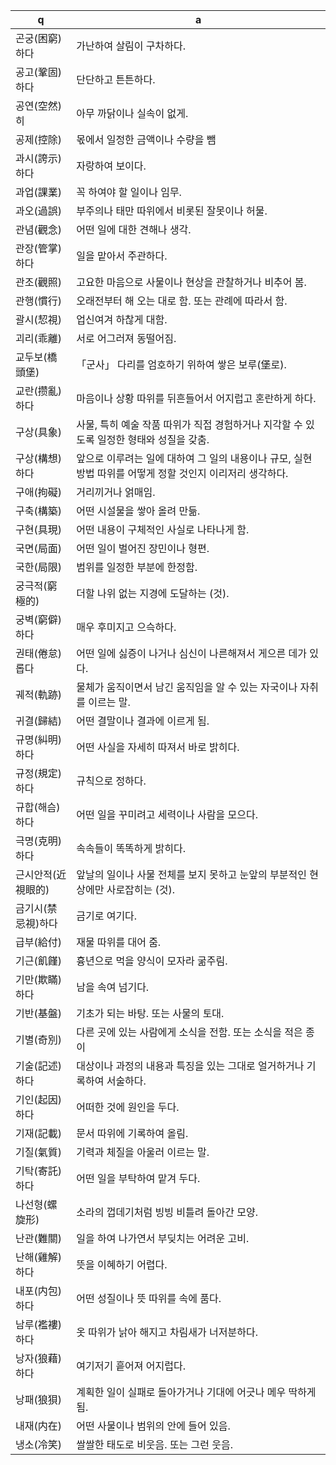 q | a
---|---
곤궁(困窮)하다	| 가난하여 살림이 구차하다.
공고(鞏固)하다	| 단단하고 튼튼하다.
공연(空然)히	| 아무 까닭이나 실속이 없게.
공제(控除)	| 몫에서 일정한 금액이나 수량을 뺌
과시(誇示)하다	| 자랑하여 보이다.
과업(課業)	| 꼭 하여야 할 일이나 임무.
과오(過誤)	| 부주의나 태만 따위에서 비롯된 잘못이나 허물.
관념(觀念)	| 어떤 일에 대한 견해나 생각.
관장(管掌)하다	| 일을 맡아서 주관하다.
관조(觀照)	| 고요한 마음으로 사물이나 현상을 관찰하거나 비추어 봄.
관행(慣行)	| 오래전부터 해 오는 대로 함. 또는 관례에 따라서 함.
괄시(恝視)	| 업신여겨 하찮게 대함.
괴리(乖離)	| 서로 어그러져 동떨어짐.
교두보(橋頭堡)	| 「군사」 다리를 엄호하기 위하여 쌓은 보루(堡로).
교란(攒亂)하다	| 마음이나 상황 따위를 뒤흔들어서 어지럽고 혼란하게 하다.
구상(具象)	| 사물, 특히 예술 작품 따위가 직접 경험하거나 지각할 수 있도록 일정한 형태와 성질을 갖춤.
구상(構想)하다	| 앞으로 이루려는 일에 대하여 그 일의 내용이나 규모, 실현 방법 따위를 어떻게 정할 것인지 이리저리 생각하다.
구애(拘礙)	| 거리끼거나 얽매임.
구축(構築)	| 어떤 시설물을 쌓아 올려 만듦.
구현(具現)	| 어떤 내용이 구체적인 사실로 나타나게 함.
국면(局面)	| 어떤 일이 벌어진 장민이나 형편.
국한(局限)	| 범위를 일정한 부분에 한정함.
궁극적(窮極的)	| 더할 나위 없는 지경에 도달하는 (것).
궁벽(窮僻)하다	| 매우 후미지고 으슥하다.
권태(倦怠)롭다	| 어떤 일에 싫증이 나거나 심신이 나른해져서 게으른 데가 있다.
궤적(軌跡)	| 물체가 움직이면서 남긴 움직임을 알 수 있는 자국이나 자취를 이르는 말.
귀결(歸結)	| 어떤 결말이나 결과에 이르게 됨.
규명(糾明)하다	| 어떤 사실을 자세히 따져서 바로 밝히다.
규정(規定)하다	| 규칙으로 정하다.
규합(해슴)하다	| 어떤 일을 꾸미려고 세력이나 사람을 모으다.
극명(克明)하다	| 속속들이 똑똑하게 밝히다.
근시안적(近視眼的)	| 앞날의 일이나 사물 전체를 보지 못하고 눈앞의 부분적인 현상에만 사로잡히는 (것).
금기시(禁忌視)하다	| 금기로 여기다.
급부(給付)	| 재물 따위를 대어 줌.
기근(飢饉)	| 흉년으로 먹을 양식이 모자라 굶주림.
기만(欺瞞)하다	| 남을 속여 넘기다.
기반(基盤)	| 기초가 되는 바탕. 또는 사물의 토대.
기별(奇別)	| 다른 곳에 있는 사람에게 소식을 전함. 또는 소식을 적은 종이
기술(記述)하다	| 대상이나 과정의 내용과 특징을 있는 그대로 얼거하거나 기록하여 서술하다.
기인(起因)하다	| 어떠한 것에 원인을 두다.
기재(記載)	| 문서 따위에 기록하여 올림.
기질(氣質)	| 기력과 체질을 아울러 이르는 말.
기탁(寄託)하다	| 어떤 일을 부탁하여 맡겨 두다.
나선형(螺旋形)	| 소라의 껍데기처럼 빙빙 비틀려 돌아간 모양.
난관(難關) 	| 일을 하여 나가연서 부딪치는 어려운 고비.
난해(雞解)하다	| 뜻을 이혜하기 어렵다.
내포(内包)하다	| 어떤 성질이나 뜻 따위를 속에 품다.
남루(襤褸)하다	| 옷 따위가 낡아 해지고 차림새가 너저분하다.
낭자(狼藉)하다	| 여기저기 흩어져 어지럽다.
낭패(狼狽)	| 계획한 일이 실패로 돌아가거나 기대에 어긋나 메우 딱하게 됨.
내재(内在)	| 어떤 사물이나 범위의 안에 들어 있음.
냉소(冷笑)	| 쌀쌀한 태도로 비웃음. 또는 그런 웃음.
